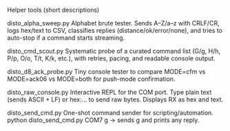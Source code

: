 Helper tools (short descriptions)

disto_alpha_sweep.py
Alphabet brute tester. Sends A–Z/a–z with CRLF/CR, logs hex/text to CSV, classifies replies (distance/ok/error/none), and tries to auto-stop if a command starts streaming.

disto_cmd_scout.py
Systematic probe of a curated command list (G/g, H/h, P/p, O/o, T/t, K/k, etc.), with retries, pacing, and readable console output.

disto_d8_ack_probe.py
Tiny console tester to compare MODE=cfm vs MODE=ack06 vs MODE=both for push-mode confirmation.

disto_raw_console.py
Interactive REPL for the COM port. Type plain text (sends ASCII + LF) or hex:... to send raw bytes. Displays RX as hex and text.

disto_send_cmd.py
One-shot command sender for scripting/automation. python disto_send_cmd.py COM7 g → sends g<CR> and prints any reply.
